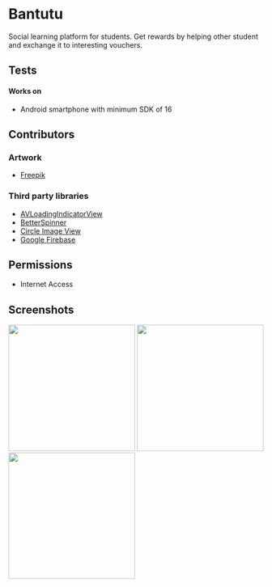 # Bantutu
Social learning platform for students. Get rewards by helping other student and exchange it to interesting vouchers.

## Tests
#### Works on
* Android smartphone with minimum SDK of 16

## Contributors
### Artwork
* [Freepik](http://www.freepik.com/)

### Third party libraries
* [AVLoadingIndicatorView](https://github.com/81813780/AVLoadingIndicatorView)
* [BetterSpinner](https://github.com/Lesilva/BetterSpinner)
* [Circle Image View](https://github.com/hdodenhof/CircleImageView)
* [Google Firebase](https://github.com/firebase/)

## Permissions
* Internet Access

## Screenshots
<img src="http://i.imgur.com/bCOdequ.png" width="250">
<img src="http://i.imgur.com/JvtSLv9.png" width="250">
<img src="http://i.imgur.com/kuW7wnV.png" width="250">
